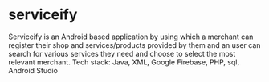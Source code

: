 # serviceify
Serviceify is an Android based application by using which a merchant can register their shop and services/products provided by them and an user can search for various services they need and choose to select the most relevant merchant.
Tech stack: Java, XML, Google Firebase, PHP, sql, Android Studio
